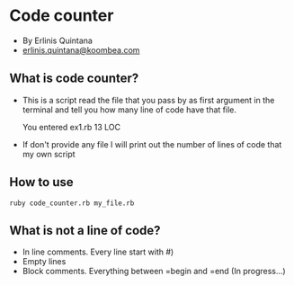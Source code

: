 Code counter
==
- By Erlinis Quintana 
- erlinis.quintana@koombea.com

What is code counter?
--
- This is a script read the file that you pass by as first argument in the terminal and tell you how many line of code have that file.

	You entered ex1.rb
	13 LOC

- If don't provide any file I will print out the number of lines of code that my own script

How to use
--
	ruby code_counter.rb my_file.rb

What is not a line of code?
--
- In line comments. Every line  start with #)
- Empty lines
- Block comments. Everything between =begin and =end (In progress...)

